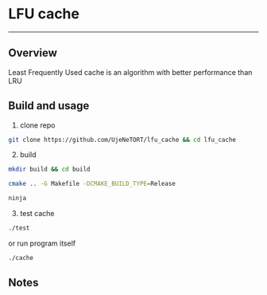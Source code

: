 # LFU cache
---
## Overview
Least Frequently Used cache is an algorithm with better performance than LRU

## Build and usage

1. clone repo

```bash
git clone https://github.com/UjeNeTORT/lfu_cache && cd lfu_cache 
```

2. build

```bash
mkdir build && cd build
```

```bash
cmake .. -G Makefile -DCMAKE_BUILD_TYPE=Release
```

```bash
ninja
```

3. test cache

```bash
./test
```

or run program itself

```bash
./cache
```

## Notes

